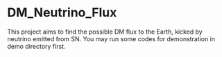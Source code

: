 # DM_Neutrino_Flux
This project aims to find the possible DM flux to the Earth, kicked by neutrino emitted from SN.
You may run some codes for demonstration in demo directory first.
